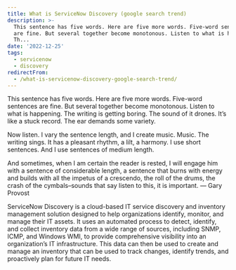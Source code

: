 ```yaml
---
title: What is ServiceNow Discovery (google search trend)
description: >-
  This sentence has five words. Here are five more words. Five-word sentences
  are fine. But several together become monotonous. Listen to what is happening.
  Th...
date: '2022-12-25'
tags:
  - servicenow
  - discovery
redirectFrom:
  - /what-is-servicenow-discovery-google-search-trend/
---
```


This sentence has five words. Here are five more words. Five-word sentences are fine. But several together become monotonous. Listen to what is happening. The writing is getting boring. The sound of it drones. It’s like a stuck record. The ear demands some variety.

Now listen. I vary the sentence length, and I create music. Music. The writing sings. It has a pleasant rhythm, a lilt, a harmony. I use short sentences. And I use sentences of medium length.

And sometimes, when I am certain the reader is rested, I will engage him with a sentence of considerable length, a sentence that burns with energy and builds with all the impetus of a crescendo, the roll of the drums, the crash of the cymbals–sounds that say listen to this, it is important. — Gary Provost

<!--StartFragment-->

ServiceNow Discovery is a cloud-based IT service discovery and inventory management solution designed to help organizations identify, monitor, and manage their IT assets. It uses an automated process to detect, identify, and collect inventory data from a wide range of sources, including SNMP, ICMP, and Windows WMI, to provide comprehensive visibility into an organization’s IT infrastructure. This data can then be used to create and manage an inventory that can be used to track changes, identify trends, and proactively plan for future IT needs.

<!--EndFragment-->